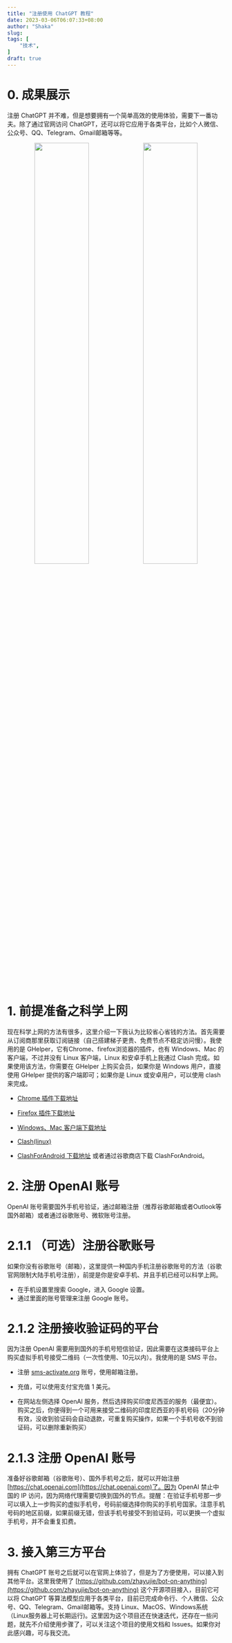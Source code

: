 ```yaml
---
title: "注册使用 ChatGPT 教程"
date: 2023-03-06T06:07:33+08:00
author: "Shaka"
slug: 
tags: [
    "技术",
]
draft: true
---
```


# 0. 成果展示

注册 ChatGPT 并不难，但是想要拥有一个简单高效的使用体验，需要下一番功夫。除了通过官网访问 ChatGPT，还可以将它应用于各类平台，比如个人微信、公众号、QQ、Telegram、Gmail邮箱等等。



<div style="text-align: center;overflow-x:scroll">
    <img src="https://cdn.jsdelivr.net/gh/lzxqaq/jsdelivr@master/image/2023-3-6/1.jpg" width="50%" height="50%" style="vertical-align: -webkit-baseline-middle;float: left;">
    <img src="https://cdn.jsdelivr.net/gh/lzxqaq/jsdelivr@master/image/2023-3-6/7.jpg" width="50%" height="50%" style="vertical-align: -webkit-baseline-middle;float: left;"> 
</div>


# 1. 前提准备之科学上网

现在科学上网的方法有很多，这里介绍一下我认为比较省心省钱的方法。首先需要从订阅商那里获取订阅链接（自己搭建梯子更贵、免费节点不稳定访问慢）。我使用的是 GHelper，它有Chrome、firefox浏览器的插件，也有 Windows、Mac 的客户端，不过并没有 Linux 客户端，Linux 和安卓手机上我通过 Clash 完成。如果使用该方法，你需要在 GHelper 上购买会员，如果你是 Windows 用户，直接使用 GHelper 提供的客户端即可；如果你是 Linux 或安卓用户，可以使用 clash 来完成。 

- [Chrome 插件下载地址](https://chrome.google.com/webstore/detail/%E8%B0%B7%E6%AD%8C%E4%B8%8A%E7%BD%91%E5%8A%A9%E6%89%8B-%E5%BC%80%E5%8F%91%E7%89%88/cieikaeocafmceoapfogpffaalkncpkc?hl=zh-CN)

- [Firefox 插件下载地址](https://addons.mozilla.org/zh-CN/firefox/addon/%E8%B0%B7%E6%AD%8C%E4%B8%8A%E7%BD%91%E5%8A%A9%E6%89%8B-%E5%AE%98%E7%BD%91%E7%89%88/?utm_source=addons.mozilla.org&utm_medium=referral&utm_content=search)

- [Windows、Mac 客户端下载地址](https://ghelper.app/)

- [Clash(linux)](https://github.com/Dreamacro/clash)

- [ClashForAndroid 下载地址](https://github.com/Kr328/ClashForAndroid/releases) 或者通过谷歌商店下载 ClashForAndroid。

# 2. 注册 OpenAI 账号

OpenAI 账号需要国外手机号验证，通过邮箱注册（推荐谷歌邮箱或者Outlook等国外邮箱）或者通过谷歌账号、微软账号注册。

# 2.1.1 （可选）注册谷歌账号

如果你没有谷歌账号（邮箱），这里提供一种国内手机注册谷歌账号的方法（谷歌官网限制大陆手机号注册），前提是你是安卓手机、并且手机已经可以科学上网。

- 在手机设置里搜索 Google，进入 Google 设置。
- 通过里面的账号管理来注册 Google 账号。

# 2.1.2 注册接收验证码的平台

因为注册 OpenAI 需要用到国外的手机号短信验证，因此需要在这类接码平台上购买虚拟手机号接受二维码（一次性使用、10元以内）。我使用的是 SMS 平台。

- 注册 [sms-activate.org](sms-activate.org) 账号，使用邮箱注册。

- 充值，可以使用支付宝充值 1 美元。

- 在网站左侧选择 OpenAI 服务，然后选择购买印度尼西亚的服务（最便宜）。购买之后，你便得到一个可用来接受二维码的印度尼西亚的手机号码（20分钟有效，没收到验证码会自动退款，可重复购买操作，如果一个手机号收不到验证码，可以删除重新购买）

# 2.1.3 注册 OpenAI 账号

准备好谷歌邮箱（谷歌账号）、国外手机号之后，就可以开始注册 [https://chat.openai.com](https://chat.openai.com)了。因为 OpenAI 禁止中国的 IP 访问，因为网络代理需要切换到国外的节点。提醒：在验证手机号那一步可以填入上一步购买的虚拟手机号，号码前缀选择你购买的手机号国家。注意手机号码的地区前缀，如果前缀无错，但该手机号接受不到验证码，可以更换一个虚拟手机号，并不会重复扣费。


# 3. 接入第三方平台

拥有 ChatGPT 账号之后就可以在官网上体验了，但是为了方便使用，可以接入到其他平台。这里我使用了 [https://github.com/zhayujie/bot-on-anything](https://github.com/zhayujie/bot-on-anything) 这个开源项目接入，目前它可以将 ChatGPT 等算法模型应用于各类平台，目前已完成命令行、个人微信、公众号、QQ、Telegram、Gmail邮箱等。支持 Linux、MacOS、Windows系统（Linux服务器上可长期运行)。这里因为这个项目还在快速迭代，还存在一些问题，就先不介绍使用步骤了，可以关注这个项目的使用文档和 Issues。如果你对此感兴趣，可与我交流。